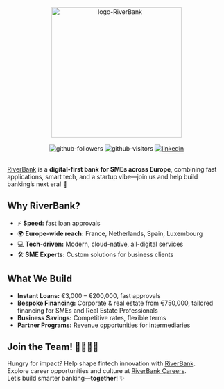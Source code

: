  
<div id="header" align="center">
  <img src="https://www.riverbank.eu/assets/images/logo-riverbank.svg" alt="logo-RiverBank" aria-label="logo-riverbank" width="300"/>
</div>
<div id="badges" align="center">
  <br>
  <img src="https://img.shields.io/github/followers/RiverBank-Eu?style=social" alt="github-followers"/>
  <img src="https://visitor-badge.laobi.icu/badge?page_id=RiverBank-Eu.RiverBank-Eu" alt="github-visitors"/>
  <a href="https://www.linkedin.com/company/riverbank-s.a./">
    <img src="https://img.shields.io/badge/-LinkedIn-%230177B5?style=flat&logo=linkedin" alt="linkedin"/>
  </a>
  <br><br>
</div>

[RiverBank] is a **digital-first bank for SMEs across Europe**, combining fast applications, smart tech, and a startup vibe—join us and help build banking’s next era! 🚀

## Why RiverBank?
- ⚡ **Speed:** fast loan approvals
- 🌍 **Europe-wide reach:** France, Netherlands, Spain, Luxembourg
- 💻 **Tech-driven:** Modern, cloud-native, all-digital services
- 🛠 **SME Experts:** Custom solutions for business clients

## What We Build
- **Instant Loans:** €3,000 – €200,000, fast approvals
- **Bespoke Financing:** Corporate & real estate from €750,000, tailored financing for SMEs and Real Estate Professionals
- **Business Savings:** Competitive rates, flexible terms
- **Partner Programs:** Revenue opportunities for intermediaries

## Join the Team! 👩‍💻👨‍💻
Hungry for impact? Help shape fintech innovation with [RiverBank].  
Explore career opportunities and culture at [RiverBank Careers].  
Let’s build smarter banking—**together**! ✨

<!--
## :computer: Tech stack
<div align="center">
  <img src="https://github.com/devicons/devicon/blob/master/icons/python/python-original.svg" title="python" alt="python" width="30" height="30"/>&nbsp;
  <img src="https://github.com/devicons/devicon/blob/master/icons/dotnetcore/dotnetcore-original.svg" title="dotnetcore" alt="dotnetcore" width="30" height="30"/>&nbsp;
  <img src="https://github.com/devicons/devicon/blob/master/icons/csharp/csharp-original.svg" title="csharp" alt="csharp" width="30" height="30"/>&nbsp;
  <img src="https://github.com/devicons/devicon/blob/master/icons/angularjs/angularjs-original.svg" title="angularjs" alt="angularjs" width="30" height="30"/>&nbsp;
  <img src="https://github.com/devicons/devicon/blob/master/icons/kubernetes/kubernetes-plain.svg" title="kubernetes" alt="kubernetes" width="30" height="30"/>&nbsp;
  <img src="https://github.com/devicons/devicon/blob/master/icons/docker/docker-original.svg" title="docker" alt="docker" width="30" height="30"/>&nbsp;
  <img src="https://github.com/devicons/devicon/blob/master/icons/terraform/terraform-original.svg" title="terraform" alt="terraform" width="30" height="30"/>&nbsp;
  <img src="https://github.com/devicons/devicon/blob/master/icons/prometheus/prometheus-original.svg" title="prometheus" alt="prometheus" width="30" height="30"/>&nbsp;
  <img src="https://github.com/devicons/devicon/blob/master/icons/grafana/grafana-original.svg" title="grafana" alt="grafana" width="30" height="30"/>&nbsp;
  <img src="https://github.com/devicons/devicon/blob/master/icons/apachekafka/apachekafka-original.svg" title="apachekafka" alt="apachekafka" width="30" height="30"/>&nbsp;
  <img src="https://github.com/devicons/devicon/blob/master/icons/gitlab/gitlab-original.svg" title="gitlab" alt="gitlab" width="30" height="30"/>&nbsp;
  <img src="https://github.com/devicons/devicon/blob/master/icons/figma/figma-original.svg" title="figma" alt="figma" width="30" height="30"/>&nbsp;
</div>
-->


[RiverBank]: https://www.riverbank.eu/
[RiverBank Careers]: https://www.riverbank.eu/careers
